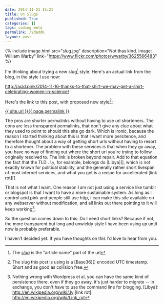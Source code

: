 ```yaml
---
date: 2014-11-21 15:21
title: On Slugs
published: True
categories: []
tags: coding meta
permalink: /2daddk
layout: post
---
```


{% include image.html src="slug.jpg" description="Not thas kind. Image: William Warby" link="https://www.flickr.com/photos/wwarby/3625566483" %}

<!-- break -->

I'm thinking about trying a new slug[^slug] style. Here's an actual link from the blog, in the style I use now:

<a href="http://acid.pink/2014-11-16-thanks-to-that-shirt-we-may-get-a-shirt-celebrating-women-in-science/">http://acid.pink/2014-11-16-thanks-to-that-shirt-we-may-get-a-shirt-celebrating-women-in-science/</a>

Here's the link to this post, with proposed new style[^slugstyle]:

<a href="{{ site.url }}{{ page.permalink }}">{{ site.url }}{{ page.permalink }}</a>

The pros are shorter permalinks without having to use url shorteners. The cons are less transparent permalinks, that don't give any clue about what they used to point to should this site go dark. Which is ironic, because the reason I started thinking about this is that I want more persitence, and therefore thought about a way of getting short urls without having to resort to a shortener. The problem with these services is that when they go away, you have no way of finding out where the short url you're trying to follow originally resolved to. The link is broken beyond repair. Add to that equation the fact that the TLD ```.ly```, for example, belongs do [Libya][], which is not exactly known for political stability, and the generally rather short livespan of most internet services, and what you get is a recipe for accellerated [link rot][].

That is not what I want. One reason I am not just using a service like tumblr or blogspot is that I want to have a more sustainable system. As long as I control acid.pink and people still use http, i can make this site available on any webserver without modification, and all links out there pointing to it will keep working[^services]. 

So the question comes down to this: Do I need short links? Because if not, the more transparent but long and unwieldy style I have been using up until now is probably preferable.

I haven't decided yet. If you have thoughts on this I'd love to hear from you.

[^slugstyle]: The slug this post is using is a [Base36][] encoded UTC timestamp. Short and as good as collision free.
[^services]: Nothing wrong with Wordpress et al, you can have the same kind of persistence there, even if they go away, it's just harder to migrate -- in exchange, you don't have to use the command line for blogging.
[Libya]: http://en.wikipedia.org/wiki/.ly
[link rot]: http://en.wikipedia.org/wiki/Link_rot
[^slug]: The [*slug*](http://en.wikipedia.org/wiki/Semantic_URL#Slug) is the "article name" part of the url




